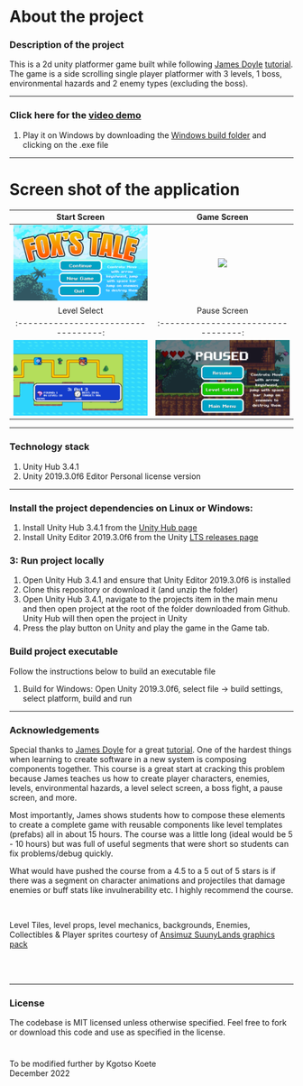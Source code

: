 # About the project

### Description of the project

This is a 2d unity platformer game built while following [James Doyle](https://www.udemy.com/user/james-doyle-4/) [tutorial](https://www.udemy.com/course/unityplatformer/). The game is a side scrolling single player platformer with 3 levels, 1 boss, environmental hazards and 2 enemy types (excluding the boss).

---

### Click here for the [video demo](https://youtu.be/Ial1l3Vx2BA)

1. Play it on Windows by downloading the [Windows build folder](https://drive.google.com/drive/folders/19BZzIbHWP9lH41SGlIyEcM3PQzxlGwic?usp=share_link) and clicking on the .exe file


---

# Screen shot of the application

|             Start Screen             |             Game Screen             |
| :----------------------------------: | :---------------------------------: |
| ![](/screenshots/main-menu.png)      | ![](/screenshots/game_screen.png)   |
|             Level Select             |             Pause Screen            |
| :----------------------------------: | :---------------------------------: |
| ![](/screenshots/level-select.png)   | ![](/screenshots/pause.png)         |

---

### Technology stack

1. Unity Hub 3.4.1
2. Unity 2019.3.0f6 Editor Personal license version

---

### Install the project dependencies on Linux or Windows:

1. Install Unity Hub 3.4.1 from the [Unity Hub page](https://unity.com/unity-hub)
2. Install Unity Editor 2019.3.0f6 from the Unity [LTS releases page](https://unity.com/releases/editor/qa/lts-releases)

### 3: Run project locally

1. Open Unity Hub 3.4.1 and ensure that Unity Editor 2019.3.0f6 is installed
2. Clone this repository or download it (and unzip the folder)
3. Open Unity Hub 3.4.1, navigate to the projects item in the main menu and then open project at the root of the folder downloaded from Github. Unity Hub will then open the project in Unity
4. Press the play button on Unity and play the game in the Game tab.

### Build project executable

Follow the instructions below to build an executable file

1. Build for Windows: Open Unity 2019.3.0f6, select file -> build settings, select platform, build and run

---

### Acknowledgements

Special thanks to [James Doyle](https://www.udemy.com/user/james-doyle-4/) for a great [tutorial](https://www.udemy.com/course/unityplatformer/). One of the hardest things when learning to create software in a new system is composing components together. This course is a great start at cracking this problem because James teaches us how to create player characters, enemies, levels, environmental hazards, a level select screen, a boss fight, a pause screen, and more.

Most importantly, James shows students how to compose these elements to create a complete game with reusable components like level templates (prefabs) all in about 15 hours. The course was a little long (ideal would be 5 - 10 hours) but was full of useful segments that were short so students can fix problems/debug quickly.

What would have pushed the course from a 4.5 to a 5 out of 5 stars is if there was a segment on character animations and projectiles that damage enemies or buff stats like invulnerability etc. I highly recommend the course.

<br/>

Level Tiles, level props, level mechanics, backgrounds, Enemies, Collectibles & Player sprites courtesy of [Ansimuz SuunyLands graphics pack](https://ansimuz.itch.io/sunny-land-pixel-game-art)

<br/>
<br/>

---

### License

The codebase is MIT licensed unless otherwise specified. Feel free to fork or download this code and use as specified in the license.

#

To be modified further by Kgotso Koete
<br/>
December 2022
